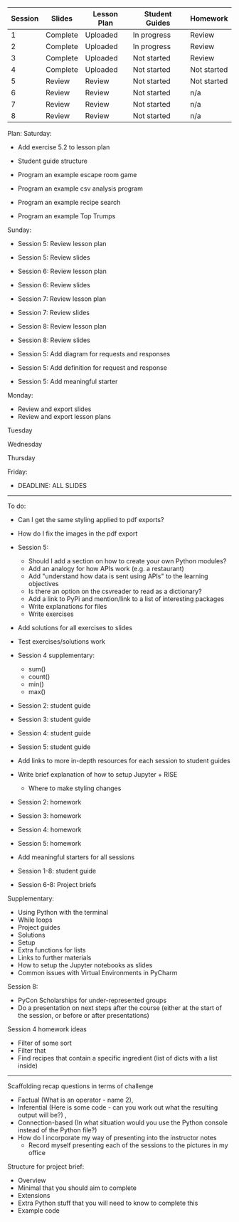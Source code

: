 Session | Slides | Lesson Plan | Student Guides | Homework
---|---|---|---|---
1  | Complete | Uploaded | In progress |  Review 
2  | Complete | Uploaded | In progress |  Review 
3  | Complete | Uploaded | Not started |  Review 
4  | Complete | Uploaded | Not started |  Not started 
5  | Review | Review | Not started |  Not started 
6  | Review | Review | Not started |  n/a 
7  | Review | Review | Not started | n/a 
8  | Review | Review | Not started | n/a 


Plan: 
Saturday:
- Add exercise 5.2 to lesson plan

- Student guide structure
- Program an example escape room game
- Program an example csv analysis program
- Program an example recipe search
- Program an example Top Trumps

Sunday:
- Session 5: Review lesson plan
- Session 5: Review slides
- Session 6: Review lesson plan
- Session 6: Review slides
- Session 7: Review lesson plan
- Session 7: Review slides
- Session 8: Review lesson plan
- Session 8: Review slides

- Session 5: Add diagram for requests and responses
- Session 5: Add definition for request and response
- Session 5: Add meaningful starter

Monday:
- Review and export slides
- Review and export lesson plans

Tuesday

Wednesday

Thursday

Friday:
- DEADLINE: ALL SLIDES

----


To do:

- Can I get the same styling applied to pdf exports?
- How do I fix the images in the pdf export

- Session 5:
  - Should I add a section on how to create your own Python modules?
  - Add an analogy for how APIs work (e.g. a restaurant)
  - Add "understand how data is sent using APIs" to the learning objectives
  - Is there an option on the csvreader to read as a dictionary?
  - Add a link to PyPi and mention/link to a list of interesting packages
  - Write explanations for files
  - Write exercises

- Add solutions for all exercises to slides
- Test exercises/solutions work

- Session 4 supplementary:
  - sum()
  - count()
  - min()
  - max()

- Session 2: student guide
- Session 3: student guide
- Session 4: student guide
- Session 5: student guide

- Add links to more in-depth resources for each session to student guides

- Write brief explanation of how to setup Jupyter + RISE
  - Where to make styling changes

- Session 2: homework
- Session 3: homework
- Session 4: homework
- Session 5: homework
- Add meaningful starters for all sessions
- Session 1-8: student guide
- Session 6-8: Project briefs

Supplementary:
- Using Python with the terminal
- While loops
- Project guides
- Solutions
- Setup
- Extra functions for lists
- Links to further materials
- How to setup the Jupyter notebooks as slides
- Common issues with Virtual Environments in PyCharm

Session 8:
- PyCon Scholarships for under-represented groups
- Do a presentation on next steps after the course (either at the start of the session, or before or after presentations)


Session 4 homework ideas
  - Filter of some sort
  - Filter that 
  - Find recipes that contain a specific ingredient (list of dicts with a list inside)

----


Scaffolding recap questions in terms of challenge
  - Factual (What is an operator - name 2), 
  - Inferential (Here is some code - can you work out what the resulting output will be?) , 
  - Connection-based (In what situation would you use the Python console instead of the Python file?)
- How do I incorporate my way of presenting into the instructor notes
  - Record myself presenting each of the sessions to the pictures in my office


Structure for project brief:
- Overview
- Minimal that you should aim to complete
- Extensions
- Extra Python stuff that you will need to know to complete this
- Example code
